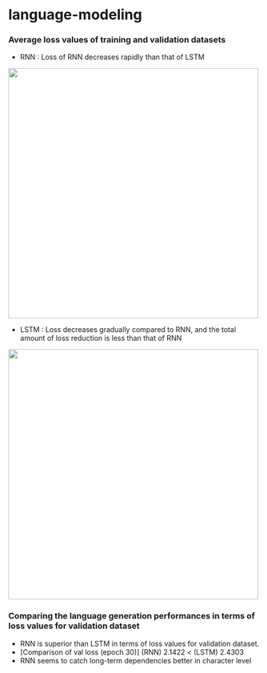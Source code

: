 # language-modeling
### Average loss values of training and validation datasets 
  - RNN : Loss of RNN decreases rapidly than that of LSTM 
<img src="https://github.com/jiwwnn/language-modeling/assets/134251617/28661317-a7b6-4919-bcb5-e3dc38034128" width='500'>

  - LSTM : Loss decreases gradually compared to RNN, and the total amount of loss reduction is less than that of RNN 
<img src="https://github.com/jiwwnn/language-modeling/assets/134251617/0f14555f-5d01-4d09-8a51-c120e0ad11dd" width='500'>

### Comparing the language generation performances in terms of loss values for validation dataset
  - RNN is superior than LSTM in terms of loss values for validation dataset.
  - [Comparison of val loss (epoch 30)] (RNN) 2.1422  < (LSTM) 2.4303
  - RNN seems to catch long-term dependencies  better in character level  
